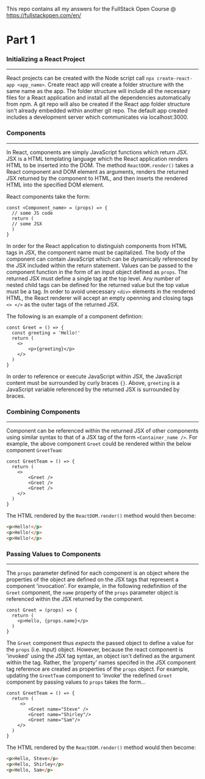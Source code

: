 This repo contains all my answers for the FullStack Open Course @ https://fullstackopen.com/en/

# Part 1

### Initializing a React Project

---

React projects can be created with the Node script call `npx create-react-app <app_name>`. Create react app will create a folder structure with the same name as the app. The folder structure will include all the necessary files for a React application and install all the dependencies automatically from npm. A git repo will also be created if the React app folder structure isn't already embedded within another git repo. 
The default app created includes a development server which communicates via localhost:3000. 



### Components

---

In React, components are simply JavaScript functions which return JSX. JSX is a HTML templating language which the React application renders HTML to be inserted into the DOM.
The method `ReactDOM.render()` takes a React component and DOM element as arguments, renders the returned JSX returned by the component to HTML, and then inserts the rendered HTML into the specified DOM element.

React components take the form:

```React
const <Component_name> = (props) => {
  // some JS code
  return (
  // some JSX
  )
}
```

In order for the React application to distinguish components from HTML tags in JSX, the component name must be capitalized. The body of the component can contain JavaScript which can be dynamically referenced by the JSX included within the return statement. Values can be passed to the component function in the form of an input object defined as `props`. 
The returned JSX must define a single tag at the top level. Any number of nested child tags can be defined for the returned value but the top value must be a tag. In order to avoid unecessary `<div>` elements in the rendered HTML, the React renderer will accept an empty openning and closing tags `<> </>` as the outer tags of the returned JSX.

The following is an example of a component defintion:

```react
const Greet = () => {
  const greeting = 'Hello!'
  return (
  	<>
    	<p>{greeting}</p>
    </>
  )
}
```

In order to reference or execute JavaScript within JSX, the JavaScript content must be surrounded by curly braces `{}`. Above, `greeting` is a JavaScript variable referenced by the returned JSX is surrounded by braces.



### Combining Components

---

Component can be referenced within the returned JSX of other components using similar syntax to that of a JSX tag of the form `<Container_name />`. For example, the above component `Greet` could be rendered within the below component `GreetTeam`:

```react
const GreetTeam = () => {
  return (
  	<>
    	<Greet />
    	<Greet />
    	<Greet />
    </>
  )
}
```

The HTML rendered by the `ReactDOM.render()` method would then become:

```html
<p>Hello!</p>
<p>Hello!</p>
<p>Hello!</p>
```



### Passing Values to Components

---

The `props` parameter defined for each component is an object where the properties of the object are defined on the JSX tags that represent a component 'invocation'. For example, in the following redefinition of the `Greet` component, the `name` property of the `props` parameter object is referenced within the JSX returned by the component. 

```react
const Greet = (props) => {
  return (
  	<p>Hello, {props.name}</p> 
  )
}
```

The `Greet` component thus *expects* the passed object to define a value for the `props` (i.e. input) object. However, because the react component is 'invoked' using the JSX tag syntax, an object isn't defined as the argument within the tag. Rather, the 'property' names specifed in the JSX component tag reference are created as properties of the `props` object. For example, updating the `GreetTeam` component to 'invoke' the redefined `Greet` component by passing values to `props` takes the form...

```react
const GreetTeam = () => {
  return (
  	 <>
    	<Greet name="Steve" />
    	<Greet name="Shirley"/>
    	<Greet name="Sam"/>
    </>
  )
}
```

The HTML rendered by the `ReactDOM.render()` method would then become:

```html
<p>Hello, Steve</p>
<p>Hello, Shirley</p>
<p>Hello, Sam</p>
```

